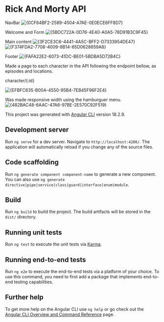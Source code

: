 # Rick And Morty API
NavBar
![{0CF64BF2-2589-4504-A7AE-0E0ECE6FF8D7}](https://github.com/user-attachments/assets/cc9ea261-354c-4dc1-9f4b-0d7e38a07e7c)

Welcome and Form
![{5BDC722A-0D76-4E40-A0A5-78D91B3C9F45}](https://github.com/user-attachments/assets/109f1b3d-907e-4645-985c-913a0d24b379)

Main content
![{3F2CE3C6-4441-4A5C-BFF2-D7333954DE47}](https://github.com/user-attachments/assets/722f0767-20a1-4d24-88ad-e20b28ba9826)
![{F374FDA2-7708-4009-8B14-65D0628659A8}](https://github.com/user-attachments/assets/d22aa3b7-adad-4a3b-8d6e-8cbb1a7c62a3)

Footer
![{FAFA22E2-6073-41DC-BE01-5BDBA5D72B4C}](https://github.com/user-attachments/assets/ed9533dd-9331-4215-b95f-fff5e1c1b711)

Made a page to each character in the API following the endpoint bellow, as episodes and locations.

character/{:id}

![{EFBFC635-B00A-4550-95B4-7EB45F96F2E4}](https://github.com/user-attachments/assets/e7639de9-9b21-4598-9124-c8949fd692cb)

Was made responsive width using the hamburguer menu.
![{482BAC48-6AAC-47A6-97BE-2E570C92F519}](https://github.com/user-attachments/assets/2edb2a05-d6fe-4748-9224-6a3b7a02732e)





This project was generated with [Angular CLI](https://github.com/angular/angular-cli) version 18.2.9.

## Development server

Run `ng serve` for a dev server. Navigate to `http://localhost:4200/`. The application will automatically reload if you change any of the source files.

## Code scaffolding

Run `ng generate component component-name` to generate a new component. You can also use `ng generate directive|pipe|service|class|guard|interface|enum|module`.

## Build

Run `ng build` to build the project. The build artifacts will be stored in the `dist/` directory.

## Running unit tests

Run `ng test` to execute the unit tests via [Karma](https://karma-runner.github.io).

## Running end-to-end tests

Run `ng e2e` to execute the end-to-end tests via a platform of your choice. To use this command, you need to first add a package that implements end-to-end testing capabilities.

## Further help

To get more help on the Angular CLI use `ng help` or go check out the [Angular CLI Overview and Command Reference](https://angular.dev/tools/cli) page.
